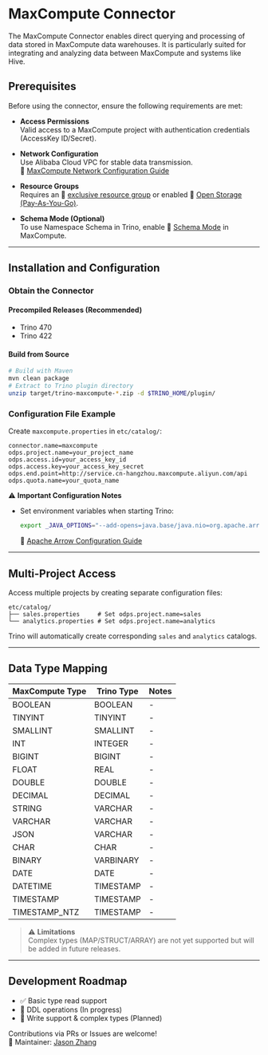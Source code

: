 # MaxCompute Connector

The MaxCompute Connector enables direct querying and processing of data stored in MaxCompute data warehouses. It is particularly suited for integrating and analyzing data between MaxCompute and systems like Hive.

## Prerequisites

Before using the connector, ensure the following requirements are met:

- **Access Permissions**  
  Valid access to a MaxCompute project with authentication credentials (AccessKey ID/Secret).

- **Network Configuration**  
  Use Alibaba Cloud VPC for stable data transmission.  
  🔗 [MaxCompute Network Configuration Guide](https://help.aliyun.com/zh/maxcompute/user-guide/network-connection-process)

- **Resource Groups**  
  Requires an 🔗 [exclusive resource group](https://help.aliyun.com/zh/maxcompute/user-guide/purchase-and-use-exclusive-resource-groups-for-dts) or enabled 🔗 [Open Storage (Pay-As-You-Go)](https://help.aliyun.com/zh/maxcompute/product-overview/open-storage-pay-as-you-go).

- **Schema Mode (Optional)**  
  To use Namespace Schema in Trino, enable 🔗 [Schema Mode](https://help.aliyun.com/zh/maxcompute/user-guide/schema-related-operations) in MaxCompute.

---

## Installation and Configuration

### Obtain the Connector

#### Precompiled Releases (Recommended)
- Trino 470
- Trino 422

#### Build from Source
```bash
# Build with Maven
mvn clean package
# Extract to Trino plugin directory
unzip target/trino-maxcompute-*.zip -d $TRINO_HOME/plugin/
```

### Configuration File Example

Create `maxcompute.properties` in `etc/catalog/`:
```properties
connector.name=maxcompute
odps.project.name=your_project_name
odps.access.id=your_access_key_id
odps.access.key=your_access_key_secret
odps.end.point=http://service.cn-hangzhou.maxcompute.aliyun.com/api
odps.quota.name=your_quota_name
```

⚠️ **Important Configuration Notes**
- Set environment variables when starting Trino:
  ```bash
  export _JAVA_OPTIONS="--add-opens=java.base/java.nio=org.apache.arrow.memory.core,ALL-UNNAMED"
  ```
  🔗 [Apache Arrow Configuration Guide](https://arrow.apache.org/docs/java/install.html)

---

## Multi-Project Access

Access multiple projects by creating separate configuration files:
```
etc/catalog/
├── sales.properties     # Set odps.project.name=sales
└── analytics.properties # Set odps.project.name=analytics
```
Trino will automatically create corresponding `sales` and `analytics` catalogs.

---

## Data Type Mapping

| MaxCompute Type | Trino Type | Notes |
|----------------|------------|-------|
| BOOLEAN        | BOOLEAN    | -     |
| TINYINT        | TINYINT    | -     |
| SMALLINT       | SMALLINT   | -     |
| INT            | INTEGER    | -     |
| BIGINT         | BIGINT     | -     |
| FLOAT          | REAL       | -     |
| DOUBLE         | DOUBLE     | -     |
| DECIMAL        | DECIMAL    | -     |
| STRING         | VARCHAR    | -     |
| VARCHAR        | VARCHAR    | -     |
| JSON           | VARCHAR    | -     |
| CHAR           | CHAR       | -     |
| BINARY         | VARBINARY  | -     |
| DATE           | DATE       | -     |
| DATETIME       | TIMESTAMP  | -     |
| TIMESTAMP      | TIMESTAMP  | -     |
| TIMESTAMP_NTZ  | TIMESTAMP  | -     |

> ⚠️ **Limitations**  
> Complex types (MAP/STRUCT/ARRAY) are not yet supported but will be added in future releases.

---

## Development Roadmap

- ✅ Basic type read support
- 🚧 DDL operations (In progress)
- 📅 Write support & complex types (Planned)

Contributions via PRs or Issues are welcome!  
👤 Maintainer: [Jason Zhang](https://github.com/dingxin-tech)

